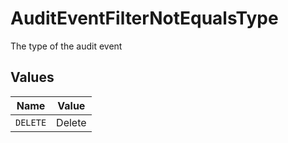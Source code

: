 # AuditEventFilterNotEqualsType

The type of the audit event


## Values

| Name     | Value    |
| -------- | -------- |
| `DELETE` | Delete   |